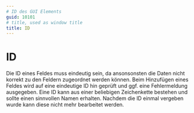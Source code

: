 ```yaml
---
# ID des GUI Elements
guid: 10101
# title, used as window title
title: ID
---
```


# ID

Die ID eines Feldes muss eindeutig sein, da ansonsonsten die Daten nicht korrekt zu den Feldern zugeordnet werden können. Beim Hinzufügen eines Feldes wird auf eine eindeutige ID hin geprüft und ggf. eine Fehlermeldung ausgegeben. Eine ID kann aus einer beliebigen Zeichenkette bestehen und sollte einen sinnvollen Namen erhalten. Nachdem die ID einmal vergeben wurde kann diese nicht mehr bearbeitet werden.

